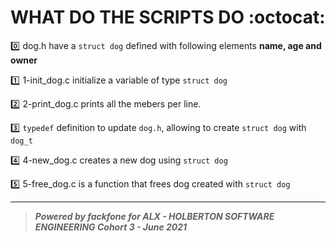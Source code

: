 # WHAT DO THE SCRIPTS DO :octocat:

:zero: dog.h have a `struct dog` defined with following elements **name, age and owner**

:one: 1-init_dog.c initialize a variable of type `struct dog` 

:two: 2-print_dog.c  prints all the mebers per line.

:three: `typedef` definition to update `dog.h`, allowing to create `struct dog` with `dog_t`

:four: 4-new_dog.c creates a new dog using `struct dog`

:five: 5-free_dog.c is a function that frees dog created with `struct dog`


******************************************************************************
> ***Powered by *fackfone* for ALX - HOLBERTON SOFTWARE ENGINEERING Cohort 3 - June 2021***
